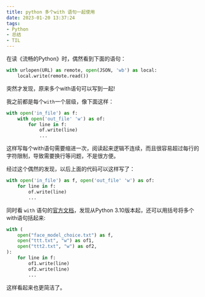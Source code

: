 ```yaml
---
title: python 多个with 语句一起使用
date: 2023-01-20 13:37:24
tags:
- Python
- 总结
- TIL
---
```

在读《流畅的Python》时，偶然看到下面的语句：
```python
with urlopen(URL) as remote, open(JSON, 'wb') as local:
    local.write(remote.read())
```
突然才发现，原来多个with语句可以写到一起!
<!--more-->

我之前都是每个`with`一个层级，像下面这样：
```python
with open('in_file') as f:
    with open('out_file' 'w') as of:
        for line in f:
            of.write(line)
            ...
```
这样写每个with语句需要缩进一次，阅读起来逻辑不连续，而且很容易超过每行的字符限制，导致需要换行等问题，不是很方便。

经过这个偶然的发现，以后上面的代码可以这样写了：
```python
with open('in_file') as f, open('out_file' 'w') as of:
    for line in f:
        of.write(line)
        ...
```

同时看 `with` 语句的[官方文档](https://docs.python.org/3/reference/compound_stmts.html#the-with-statement)，发现从Python 3.10版本起，还可以用括号将多个with语句括起来:
```python
with (
    open("face_model_choice.txt") as f,
    open("ttt.txt", "w") as of1,
    open("ttt2.txt", "w") as of2,
):
    for line in f:
        of1.write(line)
        of2.write(line)
		...
```
这样看起来也更简洁了。

